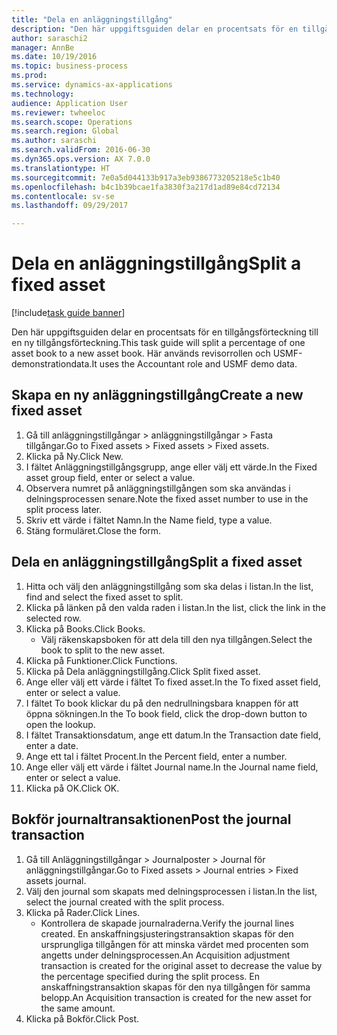 ```yaml
--- 
title: "Dela en anläggningstillgång"
description: "Den här uppgiftsguiden delar en procentsats för en tillgångsförteckning till en ny tillgångsförteckning."
author: saraschi2
manager: AnnBe
ms.date: 10/19/2016
ms.topic: business-process
ms.prod: 
ms.service: dynamics-ax-applications
ms.technology: 
audience: Application User
ms.reviewer: twheeloc
ms.search.scope: Operations
ms.search.region: Global
ms.author: saraschi
ms.search.validFrom: 2016-06-30
ms.dyn365.ops.version: AX 7.0.0
ms.translationtype: HT
ms.sourcegitcommit: 7e0a5d044133b917a3eb9386773205218e5c1b40
ms.openlocfilehash: b4c1b39bcae1fa3830f3a217d1ad89e84cd72134
ms.contentlocale: sv-se
ms.lasthandoff: 09/29/2017

---
```

# <a name="split-a-fixed-asset"></a><span data-ttu-id="60e26-103">Dela en anläggningstillgång</span><span class="sxs-lookup"><span data-stu-id="60e26-103">Split a fixed asset</span></span>

[!include[task guide banner](../../includes/task-guide-banner.md)]

<span data-ttu-id="60e26-104">Den här uppgiftsguiden delar en procentsats för en tillgångsförteckning till en ny tillgångsförteckning.</span><span class="sxs-lookup"><span data-stu-id="60e26-104">This task guide will split a percentage of one asset book to a new asset book.</span></span>  <span data-ttu-id="60e26-105">Här används revisorrollen och USMF-demonstrationdata.</span><span class="sxs-lookup"><span data-stu-id="60e26-105">It uses the Accountant role and USMF demo data.</span></span>


## <a name="create-a-new-fixed-asset"></a><span data-ttu-id="60e26-106">Skapa en ny anläggningstillgång</span><span class="sxs-lookup"><span data-stu-id="60e26-106">Create a new fixed asset</span></span>
1. <span data-ttu-id="60e26-107">Gå till anläggningstillgångar > anläggningstillgångar > Fasta tillgångar.</span><span class="sxs-lookup"><span data-stu-id="60e26-107">Go to Fixed assets > Fixed assets > Fixed assets.</span></span>
2. <span data-ttu-id="60e26-108">Klicka på Ny.</span><span class="sxs-lookup"><span data-stu-id="60e26-108">Click New.</span></span>
3. <span data-ttu-id="60e26-109">I fältet Anläggningstillgångsgrupp, ange eller välj ett värde.</span><span class="sxs-lookup"><span data-stu-id="60e26-109">In the Fixed asset group field, enter or select a value.</span></span>
4. <span data-ttu-id="60e26-110">Observera numret på anläggningstillgången som ska användas i delningsprocessen senare.</span><span class="sxs-lookup"><span data-stu-id="60e26-110">Note the fixed asset number to use in the split process later.</span></span>
5. <span data-ttu-id="60e26-111">Skriv ett värde i fältet Namn.</span><span class="sxs-lookup"><span data-stu-id="60e26-111">In the Name field, type a value.</span></span>
6. <span data-ttu-id="60e26-112">Stäng formuläret.</span><span class="sxs-lookup"><span data-stu-id="60e26-112">Close the form.</span></span>

## <a name="split-a-fixed-asset"></a><span data-ttu-id="60e26-113">Dela en anläggningstillgång</span><span class="sxs-lookup"><span data-stu-id="60e26-113">Split a fixed asset</span></span>
1. <span data-ttu-id="60e26-114">Hitta och välj den anläggningstillgång som ska delas i listan.</span><span class="sxs-lookup"><span data-stu-id="60e26-114">In the list, find and select the fixed asset to split.</span></span>
2. <span data-ttu-id="60e26-115">Klicka på länken på den valda raden i listan.</span><span class="sxs-lookup"><span data-stu-id="60e26-115">In the list, click the link in the selected row.</span></span>
3. <span data-ttu-id="60e26-116">Klicka på Books.</span><span class="sxs-lookup"><span data-stu-id="60e26-116">Click Books.</span></span>
    * <span data-ttu-id="60e26-117">Välj räkenskapsboken för att dela till den nya tillgången.</span><span class="sxs-lookup"><span data-stu-id="60e26-117">Select the book to split to the new asset.</span></span>  
4. <span data-ttu-id="60e26-118">Klicka på Funktioner.</span><span class="sxs-lookup"><span data-stu-id="60e26-118">Click Functions.</span></span>
5. <span data-ttu-id="60e26-119">Klicka på Dela anläggningstillgång.</span><span class="sxs-lookup"><span data-stu-id="60e26-119">Click Split fixed asset.</span></span>
6. <span data-ttu-id="60e26-120">Ange eller välj ett värde i fältet To fixed asset.</span><span class="sxs-lookup"><span data-stu-id="60e26-120">In the To fixed asset field, enter or select a value.</span></span>
7. <span data-ttu-id="60e26-121">I fältet To book klickar du på den nedrullningsbara knappen för att öppna sökningen.</span><span class="sxs-lookup"><span data-stu-id="60e26-121">In the To book field, click the drop-down button to open the lookup.</span></span>
8. <span data-ttu-id="60e26-122">I fältet Transaktionsdatum, ange ett datum.</span><span class="sxs-lookup"><span data-stu-id="60e26-122">In the Transaction date field, enter a date.</span></span>
9. <span data-ttu-id="60e26-123">Ange ett tal i fältet Procent.</span><span class="sxs-lookup"><span data-stu-id="60e26-123">In the Percent field, enter a number.</span></span>
10. <span data-ttu-id="60e26-124">Ange eller välj ett värde i fältet Journal name.</span><span class="sxs-lookup"><span data-stu-id="60e26-124">In the Journal name field, enter or select a value.</span></span>
11. <span data-ttu-id="60e26-125">Klicka på OK.</span><span class="sxs-lookup"><span data-stu-id="60e26-125">Click OK.</span></span>

## <a name="post-the-journal-transaction"></a><span data-ttu-id="60e26-126">Bokför journaltransaktionen</span><span class="sxs-lookup"><span data-stu-id="60e26-126">Post the journal transaction</span></span>
1. <span data-ttu-id="60e26-127">Gå till Anläggningstillgångar > Journalposter > Journal för anläggningstillgångar.</span><span class="sxs-lookup"><span data-stu-id="60e26-127">Go to Fixed assets > Journal entries > Fixed assets journal.</span></span>
2. <span data-ttu-id="60e26-128">Välj den journal som skapats med delningsprocessen i listan.</span><span class="sxs-lookup"><span data-stu-id="60e26-128">In the list, select the journal created with the split process.</span></span>
3. <span data-ttu-id="60e26-129">Klicka på Rader.</span><span class="sxs-lookup"><span data-stu-id="60e26-129">Click Lines.</span></span>
    * <span data-ttu-id="60e26-130">Kontrollera de skapade journalraderna.</span><span class="sxs-lookup"><span data-stu-id="60e26-130">Verify the journal lines created.</span></span>  <span data-ttu-id="60e26-131">En anskaffningsjusteringstransaktion skapas för den ursprungliga tillgången för att minska värdet med procenten som angetts under delningsprocessen.</span><span class="sxs-lookup"><span data-stu-id="60e26-131">An Acquisition adjustment transaction is created for the original asset to decrease the value by the percentage specified during the split process.</span></span>  <span data-ttu-id="60e26-132">En anskaffningstransaktion skapas för den nya tillgången för samma belopp.</span><span class="sxs-lookup"><span data-stu-id="60e26-132">An Acquisition transaction is created for the new asset for the same amount.</span></span>  
4. <span data-ttu-id="60e26-133">Klicka på Bokför.</span><span class="sxs-lookup"><span data-stu-id="60e26-133">Click Post.</span></span>


